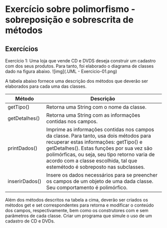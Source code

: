 # Exercício sobre polimorfismo - sobreposição e sobrescrita de métodos

## Exercícios
Exercício 1: Uma loja que vende CD e DVDS deseja construir um
cadastro com dos seus produtos. Para tanto, foi elaborado o diagrama
de classes dado na figura abaixo.
![img](.UML - Exercicio-01.png)

A tabela abaixo fornece uma descrição dos métodos que deverão ser
elaborados para cada uma das classes.

| Método 	| Descrição 	|
|---	|---	|
| getTipo() 	| Retorna uma String com o nome da classe. 	|
| getDetalhes() 	| Retorna uma String com as informações contidas nos campos. 	|
| printDados() 	| Imprime as informações contidas nos campos da classe. Para tanto, usa dois métodos para recuperar estas informações: getTipo() e getDetalhes(). Estas funções por sua vez são polimórficas, ou seja, seu tipo retorno varia de acordo com a classe escolhida, tal que estemétodo é sobreposto nas subclasses. 	|
| inserirDados() 	| Insere os dados necessários para se preencher os campos de um objeto de uma dada classe. Seu comportamento é polimórfico. 	|

Além dos métodos descritos na tabela a cima, deverão ser criados os métodos get e set correspondentes para retorna e modificar o conteúdo dos campos, respectivamente, bem como os construtores com e sem parâmetros de cada classe. Criar um programa que simule o uso de um cadastro de CD e DVDs.
